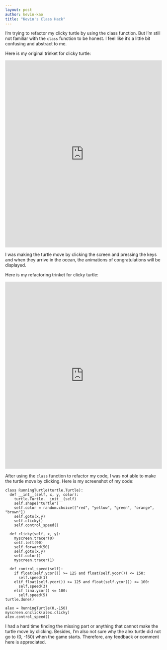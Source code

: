 ```yaml
---
layout: post
author: kevin-kao
title: "Kevin's Class Hack"
---
```


I’m trying to refactor my clicky turtle by using the class function. But I’m still not familiar with the `class` function 
to be honest. I feel like it’s a little bit confusing and abstract to me. 

Here is my original trinket for clicky turtle: 

<iframe src="https://trinket.io/embed/python/73e2f7d80f" width="100%" height="600" frameborder="0" marginwidth="0" marginheight="0" allowfullscreen></iframe>

I was making the turtle move by clicking the screen and pressing the keys and when they arrive in the ocean, 
the animations of congratulations will be displayed. 

Here is my refactoring trinket for clicky turtle:

<iframe src="https://trinket.io/embed/python/55a23173c5" width="100%" height="600" frameborder="0" marginwidth="0" marginheight="0" allowfullscreen></iframe>

After using the `class` function to refactor my code, I was not able to make the turtle move by clicking. 
Here is my screenshot of my code:

```
class RunningTurtle(turtle.Turtle):
  def __int__(self, x, y, color):
    turtle.Turtle.__init__(self)
    self.shape("turtle")
    self.color = random.choice(["red", "yellow", "green", "orange", "brown"])
    self.goto(x,y)
    self.clicky()
    self.control_speed()
  
  def clicky(self, x, y):
    myscreen.tracer(0)
    self.left(90)
    self.forward(50)
    self.goto(x,y)
    self.color()
    myscreen.tracer(1)
  
  def control_speed(self):
    if float(self.ycor()) >= 125 and float(self.ycor()) <= 150:
      self.speed(1)
    elif float(self.ycor()) >= 125 and float(self.ycor()) <= 100:
      self.speed(3)
    elif tina.ycor() <= 100:
      self.speed(5)
turtle.done()

alex = RunningTurtle(0,-150)
myscreen.onclick(alex.clicky)
alex.control_speed()
```
I had a hard time finding the missing part or anything that cannot make the turtle move by clicking. 
Besides, I’m also not sure why the alex turtle did not go to (0, -150) when the game starts. 
Therefore, any feedback or comment here is appreciated.
